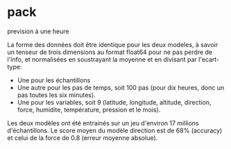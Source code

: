 # pack
prevision à une heure

La forme des données doit être identique pour les deux modeles, à savoir un tenseur de trois dimensions au format float64 pour ne pas perdre de l'info, et normalisées en soustrayant la moyenne et en divisant par l'ecart-type:
- Une pour les échantillons
- Une autre pour les pas de temps, soit 100 pas (pour dix heures, donc un pas toutes les six minutes).
- Une pour les variables, soit 9 (latitude, longitude, altitude, direction, force, humidite, température, pression et le mois).


Les deux modèles ont été entrainés sur un jeu d'environ 17 millions d'échantillons. Le score moyen du modèle direction est de 68% (accuracy) et celui de la force de 0.8 (erreur moyenne absolue).
